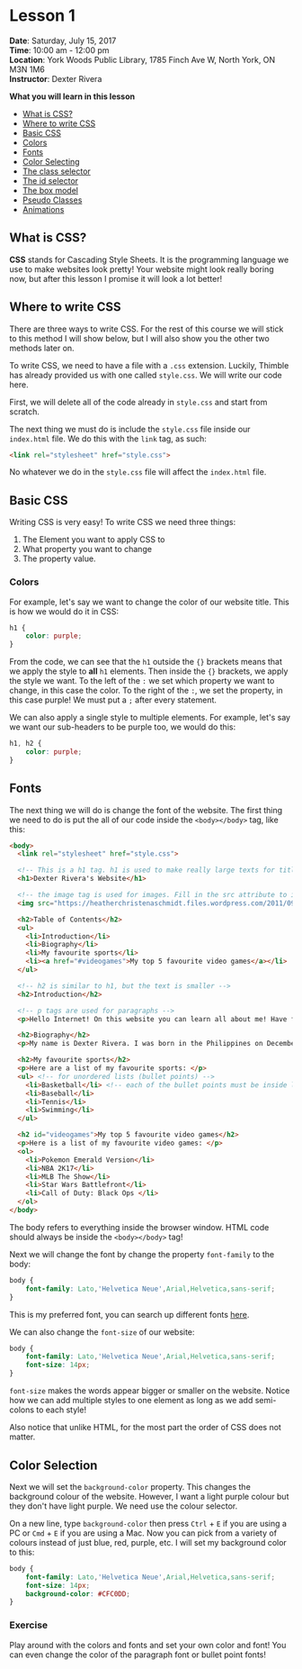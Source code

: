 # Lesson 1
**Date**: Saturday, July 15, 2017  
**Time**: 10:00 am - 12:00 pm  
**Location**: York Woods Public Library, 1785 Finch Ave W, North York, ON M3N 1M6  
**Instructor**: Dexter Rivera

**What you will learn in this lesson**
  * [What is CSS?](#what-is-css)
  * [Where to write CSS](#where-to-write-css)
  * [Basic CSS](#basic-css)  
  * [Colors](#colors)
  * [Fonts](#fonts)
  * [Color Selecting](#color-selecting)
  * [The class selector](#the-class-selector)
  * [The id selector](#the-id-selector)
  * [The box model](#the-box-model)
  * [Pseudo Classes](#pseudo-classes)
  * [Animations](#animations)

## What is CSS?
**CSS** stands for Cascading Style Sheets. It is the programming language we use to make websites look pretty! Your website might look really boring now, but after this lesson I promise it will look a lot better!

## Where to write CSS
There are three ways to write CSS. For the rest of this course we will stick to this method I will show below, but I will also show you the other two methods later on.

To write CSS, we need to have a file with a `.css` extension. Luckily, Thimble has already provided us with one called `style.css`. We will write our code here.

First, we will delete all of the code already in `style.css` and start from scratch.

The next thing we must do is include the `style.css` file inside our `index.html` file. We do this with the `link` tag, as such:

```html
<link rel="stylesheet" href="style.css">
```

No whatever we do in the `style.css` file will affect the `index.html` file.

## Basic CSS
Writing CSS is very easy! To write CSS we need three things:

1. The Element you want to apply CSS to
2. What property you want to change
3. The property value.

### Colors
For example, let's say we want to change the color of our website title. This is how we would do it in CSS:

```css
h1 {
	color: purple;
}
```

From the code, we can see that the `h1` outside the `{}` brackets means that we apply the style to **all** `h1` elements. Then inside the `{}` brackets, we apply the style we want. To the left of the `:` we set which property we want to change, in this case the color. To the right of the `:`, we set the property, in this case purple! We must put a `;` after every statement.

We can also apply a single style to multiple elements. For example, let's say we want our sub-headers to be purple too, we would do this:

```css
h1, h2 {
	color: purple;
}
```

## Fonts
The next thing we will do is change the font of the website. The first thing we need to do is put the all of our code inside the `<body></body>` tag, like this:

```html
<body>
  <link rel="stylesheet" href="style.css">

  <!-- This is a h1 tag. h1 is used to make really large texts for titles -->
  <h1>Dexter Rivera's Website</h1>

  <!-- the image tag is used for images. Fill in the src attribute to import the image from somewher else -->
  <img src="https://heatherchristenaschmidt.files.wordpress.com/2011/09/facebook_no_profile_pic2-jpg.gif" height="250" width="250">

  <h2>Table of Contents</h2>
  <ul>
    <li>Introduction</li>
    <li>Biography</li>
    <li>My favourite sports</li>
    <li><a href="#videogames">My top 5 favourite video games</a></li>
  </ul>

  <!-- h2 is similar to h1, but the text is smaller -->
  <h2>Introduction</h2>

  <!-- p tags are used for paragraphs -->
  <p>Hello Internet! On this website you can learn all about me! Have fun exploring!</p>

  <h2>Biography</h2>
  <p>My name is Dexter Rivera. I was born in the Philippines on December 20, 1997. I live in Markham, Ontario now. I am 19 years old. I currently go to school at the <a href="https://www.utoronto.ca/" title="Click here to learn more about my school!">University of Toronto</a> to study Engineering. </p>

  <h2>My favourite sports</h2>
  <p>Here are a list of my favourite sports: </p>
  <ul> <!-- for unordered lists (bullet points) -->
    <li>Basketball</li> <!-- each of the bullet points must be inside li tags -->
    <li>Baseball</li>
    <li>Tennis</li>
    <li>Swimming</li>
  </ul>

  <h2 id="videogames">My top 5 favourite video games</h2>
  <p>Here is a list of my favourite video games: </p>
  <ol>
    <li>Pokemon Emerald Version</li>
    <li>NBA 2K17</li>
    <li>MLB The Show</li>
    <li>Star Wars Battlefront</li>
    <li>Call of Duty: Black Ops </li>
  </ol>
</body>
```
The body refers to everything inside the browser window. HTML code should always be inside the `<body></body>` tag!

Next we will change the font by change the property `font-family` to the body:
```css
body {
	font-family: Lato,'Helvetica Neue',Arial,Helvetica,sans-serif;
}
```
This is my preferred font, you can search up different fonts [here](https://www.w3schools.com/css/css_font.asp).

We can also change the `font-size` of our website:
```css
body {
	font-family: Lato,'Helvetica Neue',Arial,Helvetica,sans-serif;
	font-size: 14px;
}
```
`font-size` makes the words appear bigger or smaller on the website. Notice how we can add multiple styles to one element as long as we add semi-colons to each style!

Also notice that unlike HTML, for the most part the order of CSS does not matter.

## Color Selection
Next we will set the `background-color` property. This changes the background colour of the website. However, I want a light purple colour but they don't have light purple. We need use the colour selector.

On a new line, type `background-color` then press `Ctrl` + `E` if you are using a PC or `Cmd` + `E` if you are using a Mac. Now you can pick from a variety of colours instead of just blue, red, purple, etc. I will set my background color to this:
```css
body {
	font-family: Lato,'Helvetica Neue',Arial,Helvetica,sans-serif;
	font-size: 14px;
	background-color: #CFC0DD;
}
```

### Exercise
Play around with the colors and fonts and set your own color and font! You can even change the color of the paragraph font or bullet point fonts!
